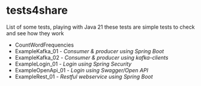 # tests4share

List of some tests, playing with Java 21 these tests are simple tests to check and see how they work   

* CountWordFrequencies   
* ExampleKafka_01 - _Consumer & producer using Spring Boot_   
* ExampleKafka_02 - _Consumer & producer using kafka-clients_   
* ExampleLogin_01 - _Login using Spring Security_   
* ExampleOpenApi_01 - _Login using Swagger/Open API_   
* ExampleRest_01 - _Restful webservice using Spring Boot_   



